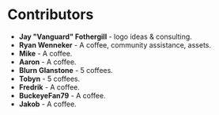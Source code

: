 # Contributors
* **Jay "Vanguard" Fothergill** - logo ideas & consulting.
* **Ryan Wenneker** - A coffee, community assistance, assets.
* **Mike** - A coffee.
* **Aaron** - A coffee.
* **Blurn Glanstone** - 5 coffees.
* **Tobyn** - 5 coffees.
* **Fredrik** - A coffee.
* **BuckeyeFan79** - A coffee.
* **Jakob** - A coffee.

